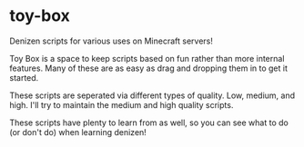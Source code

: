 # toy-box
Denizen scripts for various uses on Minecraft servers!

Toy Box is a space to keep scripts based on fun rather than more internal features. Many of these are as easy as drag and dropping them in to get it started.

These scripts are seperated via different types of quality. Low, medium, and high. I'll try to maintain the medium and high quality scripts.

These scripts have plenty to learn from as well, so you can see what to do (or don't do) when learning denizen!
